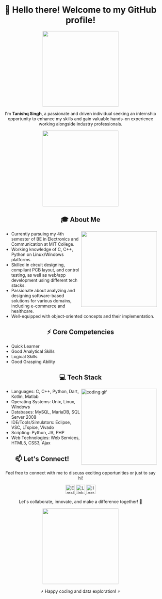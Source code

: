 <h1 align="center">👋 Hello there! Welcome to my GitHub profile!</h1>

<p align="center">
  <img src="https://media.giphy.com/media/3o7abB06u9bNzA8lu8/giphy.gif" width="250" />
</p>

<p align="center">
  I'm <strong>Tanishq Singh</strong>, a passionate and driven individual seeking an internship opportunity to enhance my skills and gain valuable hands-on experience working alongside industry professionals.
</p>

<p align="center">
  <img src="https://media.giphy.com/media/xT9IgzoKnwFNmISR8I/giphy.gif" width="250" />
</p>

<h2 align="center">🎓 About Me</h2>
<img align="right" src="https://media.giphy.com/media/PiQejEf31116URju4V/giphy.gif" width="250">

<ul>
  <li>Currently pursuing my 4th semester of BE in Electronics and Communication at MIT College.</li>
  <li>Working knowledge of C, C++, Python on Linux/Windows platforms.</li>
  <li>Skilled in circuit designing, compliant PCB layout, and control testing, as well as web/app development using different tech stacks.</li>
  <li>Passionate about analyzing and designing software-based solutions for various domains, including e-commerce and healthcare.</li>
  <li>Well-equipped with object-oriented concepts and their implementation.</li>
</ul>

<h2 align="center">⚡ Core Competencies</h2>

<ul>
  <li>Quick Learner</li>
  <li>Good Analytical Skills</li>
  <li>Logical Skills</li>
  <li>Good Grasping Ability</li>
</ul>

<h2 align="center">💻 Tech Stack</h2>
<img align="right" src="https://media.giphy.com/media/PiQejEf31116URju4V/giphy.gif" alt="coding gif" width="250">

<ul>
  <li>Languages: C, C++, Python, Dart, Kotlin, Matlab</li>
  <li>Operating Systems: Unix, Linux, Windows</li>
  <li>Databases: MySQL, MariaDB, SQL Server 2008</li>
  <li>IDE/Tools/Simulators: Eclipse, VSC, LTspice, Vivado</li>
  <li>Scripting: Python, JS, PHP</li>
  <li>Web Technologies: Web Services, HTML5, CSS3, Ajax</li>
</ul>

<h2 align="center">📫 Let's Connect!</h2>

<p align="center">
  Feel free to connect with me to discuss exciting opportunities or just to say hi!
</p>

<p align="center">
  <a href="mailto:er.tanishqs@gmail.com">
    <img src="https://img.icons8.com/color/48/000000/gmail.png" alt="Email" width="30" height="30" />
  </a>
  <a href="https://www.linkedin.com/in/itanishq/">
    <img src="https://img.icons8.com/color/48/000000/linkedin.png" alt="LinkedIn" width="30" height="30" />
  </a>
  <a href="https://www.instagram.com/i_tanishq_here_/">
    <img src="https://img.icons8.com/fluent/48/000000/instagram-new.png" alt="Instagram" width="30" height="30" />
  </a>
</p>

<p align="center">
  Let's collaborate, innovate, and make a difference together! 🚀
</p>

<p align="center">
  <img src="https://media.giphy.com/media/d31vTpVi1LAcDvdm/giphy.gif" width="250" />
</p>

<p align="center">⚡ Happy coding and data exploration! ⚡</p>
